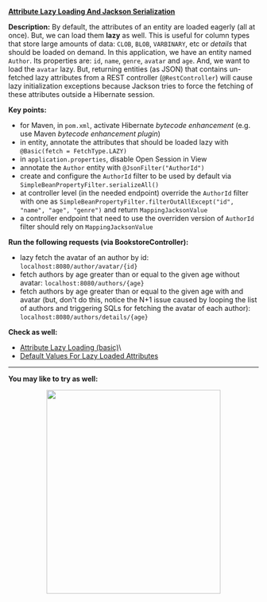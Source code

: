 **[Attribute Lazy Loading And Jackson Serialization](https://github.com/AnghelLeonard/Hibernate-SpringBoot/tree/master/HibernateSpringBootAttributeLazyLoadingJacksonSerialization)**
 
**Description:** By default, the attributes of an entity are loaded eagerly (all at once). But, we can load them **lazy** as well. This is useful for column types that store large amounts of data: `CLOB`, `BLOB`, `VARBINARY`, etc or *details* that should be loaded on demand. In this application, we have an entity named `Author`. Its properties are: `id`, `name`, `genre`, `avatar` and `age`. And, we want to load the `avatar` lazy. But, returning entities (as JSON) that contains un-fetched lazy attributes from a REST controller (`@RestController`) will cause lazy initialization exceptions because Jackson tries to force the fetching of these attributes outside a Hibernate session. 

**Key points:**
- for Maven, in `pom.xml`, activate Hibernate *bytecode enhancement* (e.g. use Maven *bytecode enhancement plugin*)
- in entity, annotate the attributes that should be loaded lazy with `@Basic(fetch = FetchType.LAZY)`
- in `application.properties`, disable Open Session in View
- annotate the `Author` entity with `@JsonFilter("AuthorId")`
- create and configure the `AuthorId` filter to be used by default via `SimpleBeanPropertyFilter.serializeAll()`
- at controller level (in the needed endpoint) override the `AuthorId` filter with one as `SimpleBeanPropertyFilter.filterOutAllExcept("id", "name", "age", "genre")` and return `MappingJacksonValue`
- a controller endpoint that need to use the overriden version of `AuthorId` filter should rely on `MappingJacksonValue`
     
**Run the following requests (via BookstoreController):**
- lazy fetch the avatar of an author by id: `localhost:8080/author/avatar/{id}`
- fetch authors by age greater than or equal to the given age without avatar: `localhost:8080/authors/{age}`
- fetch authors by age greater than or equal to the given age with and avatar (but, don't do this, notice the N+1 issue caused by looping the list of authors and triggering SQLs for fetching the avatar of each author): `localhost:8080/authors/details/{age}`

**Check as well:**
- [Attribute Lazy Loading (basic)](https://github.com/AnghelLeonard/Hibernate-SpringBoot/blob/master/HibernateSpringBootAttributeLazyLoadingBasic)\
- [Default Values For Lazy Loaded Attributes](https://github.com/AnghelLeonard/Hibernate-SpringBoot/tree/master/HibernateSpringBootAttributeLazyLoadingDefaultValues)

--------------------------------

**You may like to try as well:**
<a href="https://leanpub.com/java-persistence-performance-illustrated-guide"><p align="center"><img src="https://github.com/AnghelLeonard/Hibernate-SpringBoot/blob/master/Java%20Persistence%20Performance%20Illustrated%20Guide.jpg" height="410" width="350"/></p></a>
